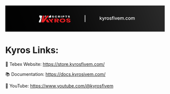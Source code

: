 ![Kyros FiveM](https://github.com/KyrosFiveM/kyros/blob/main/kyrosbanner.png)

# Kyros Links:

🔗 Tebex Website: https://store.kyrosfivem.com/

📚 Documentation: https://docs.kyrosivem.com/

🎥 YouTube: https://www.youtube.com/@kyrosfivem
